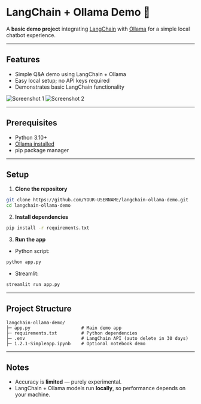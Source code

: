 
# LangChain + Ollama Demo 🤖

A **basic demo project** integrating [LangChain](https://www.langchain.com/) with [Ollama](https://ollama.ai/) for a simple local chatbot experience.

---

## Features

- Simple Q&A demo using LangChain + Ollama
- Easy local setup; no API keys required
- Demonstrates basic LangChain functionality

![Screenshot 1](https://github.com/user-attachments/assets/533b2127-0b64-4fc5-be4b-34b69dea8eb7)
![Screenshot 2](https://github.com/user-attachments/assets/0d19a784-a973-4671-8391-a307b501f270)

---

## Prerequisites

- Python 3.10+  
- [Ollama installed](https://ollama.ai/download)  
- pip package manager  

---

## Setup

1. **Clone the repository**

```bash
git clone https://github.com/YOUR-USERNAME/langchain-ollama-demo.git
cd langchain-ollama-demo
````

2. **Install dependencies**

```bash
pip install -r requirements.txt
```

3. **Run the app**

* Python script:

```bash
python app.py
```

* Streamlit:

```bash
streamlit run app.py
```

---

## Project Structure

```
langchain-ollama-demo/
├─ app.py                   # Main demo app
├─ requirements.txt         # Python dependencies
├─ .env                     # LangChain API (auto delete in 30 days)
├─ 1.2.1-Simpleapp.ipynb    # Optional notebook demo
```

---

## Notes

* Accuracy is **limited** — purely experimental.
* LangChain + Ollama models run **locally**, so performance depends on your machine.

```
```
